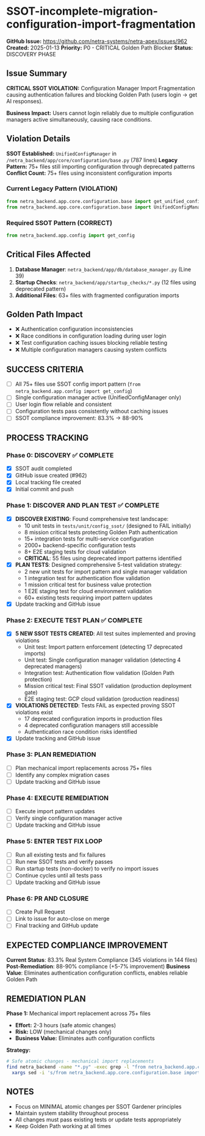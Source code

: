 # SSOT-incomplete-migration-configuration-import-fragmentation

**GitHub Issue:** https://github.com/netra-systems/netra-apex/issues/962
**Created:** 2025-01-13
**Priority:** P0 - CRITICAL Golden Path Blocker
**Status:** DISCOVERY PHASE

## Issue Summary

**CRITICAL SSOT VIOLATION:** Configuration Manager Import Fragmentation causing authentication failures and blocking Golden Path (users login → get AI responses).

**Business Impact:** Users cannot login reliably due to multiple configuration managers active simultaneously, causing race conditions.

## Violation Details

**SSOT Established:** `UnifiedConfigManager` in `/netra_backend/app/core/configuration/base.py` (787 lines)
**Legacy Pattern:** 75+ files still importing configuration through deprecated patterns
**Conflict Count:** 75+ files using inconsistent configuration imports

### Current Legacy Pattern (VIOLATION)
```python
from netra_backend.app.core.configuration.base import get_unified_config
from netra_backend.app.core.configuration.base import UnifiedConfigManager
```

### Required SSOT Pattern (CORRECT)
```python
from netra_backend.app.config import get_config
```

## Critical Files Affected

1. **Database Manager**: `netra_backend/app/db/database_manager.py` (Line 39)
2. **Startup Checks**: `netra_backend/app/startup_checks/*.py` (12 files using deprecated pattern)
3. **Additional Files**: 63+ files with fragmented configuration imports

## Golden Path Impact

- ❌ Authentication configuration inconsistencies
- ❌ Race conditions in configuration loading during user login
- ❌ Test configuration caching issues blocking reliable testing
- ❌ Multiple configuration managers causing system conflicts

## SUCCESS CRITERIA

- [ ] All 75+ files use SSOT config import pattern (`from netra_backend.app.config import get_config`)
- [ ] Single configuration manager active (UnifiedConfigManager only)
- [ ] User login flow reliable and consistent
- [ ] Configuration tests pass consistently without caching issues
- [ ] SSOT compliance improvement: 83.3% → 88-90%

## PROCESS TRACKING

### Phase 0: DISCOVERY ✅ COMPLETE
- [x] SSOT audit completed
- [x] GitHub issue created (#962)
- [x] Local tracking file created
- [x] Initial commit and push

### Phase 1: DISCOVER AND PLAN TEST ✅ COMPLETE
- [x] **DISCOVER EXISTING**: Found comprehensive test landscape:
  - 10 unit tests in `tests/unit/config_ssot/` (designed to FAIL initially)
  - 8 mission critical tests protecting Golden Path authentication
  - 15+ integration tests for multi-service configuration
  - 2000+ backend-specific configuration tests
  - 8+ E2E staging tests for cloud validation
  - **CRITICAL**: 55 files using deprecated import patterns identified
- [x] **PLAN TESTS**: Designed comprehensive 5-test validation strategy:
  - 2 new unit tests for import pattern and single manager validation
  - 1 integration test for authentication flow validation
  - 1 mission critical test for business value protection
  - 1 E2E staging test for cloud environment validation
  - 60+ existing tests requiring import pattern updates
- [x] Update tracking and GitHub issue

### Phase 2: EXECUTE TEST PLAN ✅ COMPLETE
- [x] **5 NEW SSOT TESTS CREATED**: All test suites implemented and proving violations
  - Unit test: Import pattern enforcement (detecting 17 deprecated imports)
  - Unit test: Single configuration manager validation (detecting 4 deprecated managers)
  - Integration test: Authentication flow validation (Golden Path protection)
  - Mission critical test: Final SSOT validation (production deployment gate)
  - E2E staging test: GCP cloud validation (production readiness)
- [x] **VIOLATIONS DETECTED**: Tests FAIL as expected proving SSOT violations exist
  - 17 deprecated configuration imports in production files
  - 4 deprecated configuration managers still accessible
  - Authentication race condition risks identified
- [x] Update tracking and GitHub issue

### Phase 3: PLAN REMEDIATION
- [ ] Plan mechanical import replacements across 75+ files
- [ ] Identify any complex migration cases
- [ ] Update tracking and GitHub issue

### Phase 4: EXECUTE REMEDIATION
- [ ] Execute import pattern updates
- [ ] Verify single configuration manager active
- [ ] Update tracking and GitHub issue

### Phase 5: ENTER TEST FIX LOOP
- [ ] Run all existing tests and fix failures
- [ ] Run new SSOT tests and verify passes
- [ ] Run startup tests (non-docker) to verify no import issues
- [ ] Continue cycles until all tests pass
- [ ] Update tracking and GitHub issue

### Phase 6: PR AND CLOSURE
- [ ] Create Pull Request
- [ ] Link to issue for auto-close on merge
- [ ] Final tracking and GitHub update

## EXPECTED COMPLIANCE IMPROVEMENT

**Current Status**: 83.3% Real System Compliance (345 violations in 144 files)
**Post-Remediation**: 88-90% compliance (+5-7% improvement)
**Business Value**: Eliminates authentication configuration conflicts, enables reliable Golden Path

## REMEDIATION PLAN

**Phase 1:** Mechanical import replacement across 75+ files
- **Effort:** 2-3 hours (safe atomic changes)
- **Risk:** LOW (mechanical changes only)
- **Business Value:** Eliminates auth configuration conflicts

**Strategy:**
```bash
# Safe atomic changes - mechanical import replacements
find netra_backend -name "*.py" -exec grep -l "from netra_backend.app.core.configuration.base import" {} \; |
  xargs sed -i 's/from netra_backend.app.core.configuration.base import.*/from netra_backend.app.config import get_config/'
```

## NOTES

- Focus on MINIMAL atomic changes per SSOT Gardener principles
- Maintain system stability throughout process
- All changes must pass existing tests or update tests appropriately
- Keep Golden Path working at all times